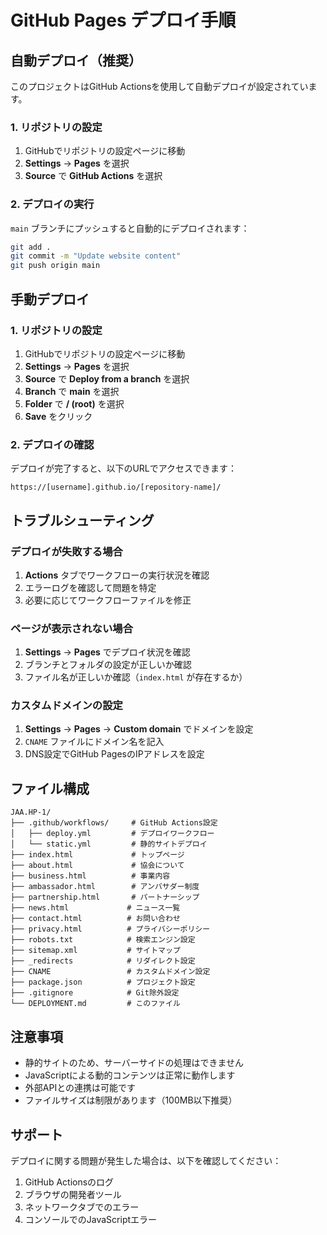 # GitHub Pages デプロイ手順

## 自動デプロイ（推奨）

このプロジェクトはGitHub Actionsを使用して自動デプロイが設定されています。

### 1. リポジトリの設定

1. GitHubでリポジトリの設定ページに移動
2. **Settings** → **Pages** を選択
3. **Source** で **GitHub Actions** を選択

### 2. デプロイの実行

`main` ブランチにプッシュすると自動的にデプロイされます：

```bash
git add .
git commit -m "Update website content"
git push origin main
```

## 手動デプロイ

### 1. リポジトリの設定

1. GitHubでリポジトリの設定ページに移動
2. **Settings** → **Pages** を選択
3. **Source** で **Deploy from a branch** を選択
4. **Branch** で **main** を選択
5. **Folder** で **/ (root)** を選択
6. **Save** をクリック

### 2. デプロイの確認

デプロイが完了すると、以下のURLでアクセスできます：
```
https://[username].github.io/[repository-name]/
```

## トラブルシューティング

### デプロイが失敗する場合

1. **Actions** タブでワークフローの実行状況を確認
2. エラーログを確認して問題を特定
3. 必要に応じてワークフローファイルを修正

### ページが表示されない場合

1. **Settings** → **Pages** でデプロイ状況を確認
2. ブランチとフォルダの設定が正しいか確認
3. ファイル名が正しいか確認（`index.html` が存在するか）

### カスタムドメインの設定

1. **Settings** → **Pages** → **Custom domain** でドメインを設定
2. `CNAME` ファイルにドメイン名を記入
3. DNS設定でGitHub PagesのIPアドレスを設定

## ファイル構成

```
JAA.HP-1/
├── .github/workflows/     # GitHub Actions設定
│   ├── deploy.yml         # デプロイワークフロー
│   └── static.yml         # 静的サイトデプロイ
├── index.html             # トップページ
├── about.html             # 協会について
├── business.html          # 事業内容
├── ambassador.html        # アンバサダー制度
├── partnership.html       # パートナーシップ
├── news.html             # ニュース一覧
├── contact.html          # お問い合わせ
├── privacy.html          # プライバシーポリシー
├── robots.txt            # 検索エンジン設定
├── sitemap.xml           # サイトマップ
├── _redirects            # リダイレクト設定
├── CNAME                 # カスタムドメイン設定
├── package.json          # プロジェクト設定
├── .gitignore            # Git除外設定
└── DEPLOYMENT.md         # このファイル
```

## 注意事項

- 静的サイトのため、サーバーサイドの処理はできません
- JavaScriptによる動的コンテンツは正常に動作します
- 外部APIとの連携は可能です
- ファイルサイズは制限があります（100MB以下推奨）

## サポート

デプロイに関する問題が発生した場合は、以下を確認してください：

1. GitHub Actionsのログ
2. ブラウザの開発者ツール
3. ネットワークタブでのエラー
4. コンソールでのJavaScriptエラー
